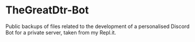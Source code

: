 # TheGreatDtr-Bot
Public backups of files related to the development of a personalised Discord Bot for a private server, taken from my Repl.it.
